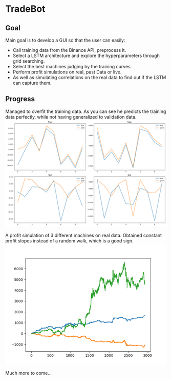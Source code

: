 # TradeBot
## Goal
Main goal is to develop a GUI so that the user can easily:

- Call training data from the Binance API, preprocess it.
- Select a LSTM architecture and explore the hyperparameters through grid searching.
- Select the best machines judging by the training curves.
- Perform profit simulations on real, past Data or live.
- As well as simulating correlations on the real data to find out if the LSTM can capture them.

## Progress
Managed to overfit the training data. As you can see he predicts the training data perfectly, while not having generalized to validation data.
![Alt text](./overfit.png)

A profit simulation of 3 different machines on real data. Obtained constant profit slopes instead of a random walk, which is a good sign.
![Alt text](./profit_3machines.png)

Much more to come...
